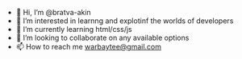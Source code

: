- 👋 Hi, I’m @bratva-akin
- 👀 I’m interested in learnng and explotinf the worlds of developers
- 🌱 I’m currently learning html/css/js
- 💞️ I’m looking to collaborate on any available options
- 📫 How to reach me warbaytee@gmail.com

<!---
bratva-akin/bratva-akin is a ✨ special ✨ repository because its `README.md` (this file) appears on your GitHub profile.
You can click the Preview link to take a look at your changes.
--->
